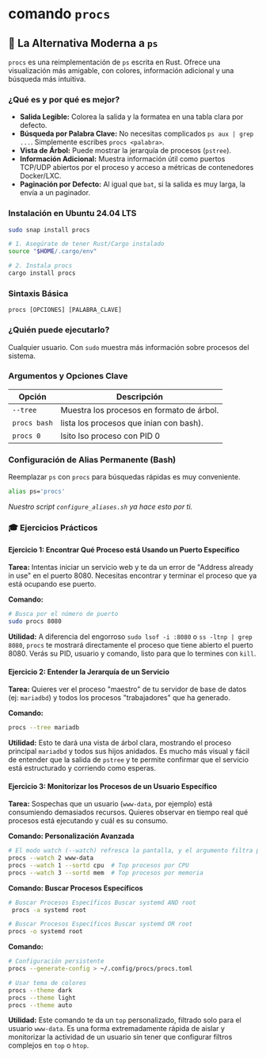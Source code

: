 # comando `procs`

## 🚀 La Alternativa Moderna a `ps`

`procs` es una reimplementación de `ps` escrita en Rust. Ofrece una visualización más amigable, con colores, información adicional y una búsqueda más intuitiva.

### ¿Qué es y por qué es mejor?

-   **Salida Legible:** Colorea la salida y la formatea en una tabla clara por defecto.
-   **Búsqueda por Palabra Clave:** No necesitas complicados `ps aux | grep ...`. Simplemente escribes `procs <palabra>`.
-   **Vista de Árbol:** Puede mostrar la jerarquía de procesos (`pstree`).
-   **Información Adicional:** Muestra información útil como puertos TCP/UDP abiertos por el proceso y acceso a métricas de contenedores Docker/LXC.
-   **Paginación por Defecto:** Al igual que `bat`, si la salida es muy larga, la envía a un paginador.

### Instalación en Ubuntu 24.04 LTS

```bash
sudo snap install procs
```

```bash
# 1. Asegúrate de tener Rust/Cargo instalado
source "$HOME/.cargo/env"

# 2. Instala procs
cargo install procs
```

### Sintaxis Básica

```
procs [OPCIONES] [PALABRA_CLAVE]
```

### ¿Quién puede ejecutarlo?

Cualquier usuario. Con `sudo` muestra más información sobre procesos del sistema.

### Argumentos y Opciones Clave

| Opción           | Descripción                                                                 |
| ---------------- | --------------------------------------------------------------------------- |
| `--tree`         | Muestra los procesos en formato de árbol.                                   |
| `procs bash`     | lista los procesos que inian con bash).                                     |
| `procs 0`        | lsito lso proceso con PID 0                                                 |


### Configuración de Alias Permanente (Bash)

Reemplazar `ps` con `procs` para búsquedas rápidas es muy conveniente.

```bash
alias ps='procs'
```
*Nuestro script `configure_aliases.sh` ya hace esto por ti.*

### 🎓 Ejercicios Prácticos

#### Ejercicio 1: Encontrar Qué Proceso está Usando un Puerto Específico

**Tarea:** Intentas iniciar un servicio web y te da un error de "Address already in use" en el puerto 8080. Necesitas encontrar y terminar el proceso que ya está ocupando ese puerto.

**Comando:**
```bash
# Busca por el número de puerto
sudo procs 8080
```
**Utilidad:** A diferencia del engorroso `sudo lsof -i :8080` o `ss -ltnp | grep 8080`, `procs` te mostrará directamente el proceso que tiene abierto el puerto 8080. Verás su PID, usuario y comando, listo para que lo termines con `kill`.

#### Ejercicio 2: Entender la Jerarquía de un Servicio

**Tarea:** Quieres ver el proceso "maestro" de tu servidor de base de datos (ej: `mariadbd`) y todos los procesos "trabajadores" que ha generado.

**Comando:**
```bash
procs --tree mariadb
```
**Utilidad:** Esto te dará una vista de árbol clara, mostrando el proceso principal `mariadbd` y todos sus hijos anidados. Es mucho más visual y fácil de entender que la salida de `pstree` y te permite confirmar que el servicio está estructurado y corriendo como esperas.

#### Ejercicio 3: Monitorizar los Procesos de un Usuario Específico

**Tarea:** Sospechas que un usuario (`www-data`, por ejemplo) está consumiendo demasiados recursos. Quieres observar en tiempo real qué procesos está ejecutando y cuál es su consumo.

**Comando: Personalización Avanzada**
```bash
# El modo watch (--watch) refresca la pantalla, y el argumento filtra por usuario
procs --watch 2 www-data
procs --watch 1 --sortd cpu  # Top procesos por CPU
procs --watch 3 --sortd mem  # Top procesos por memoria
```

**Comando: Buscar Procesos Específicos**
```bash
# Buscar Procesos Específicos Buscar systemd AND root
 procs -a systemd root

# Buscar Procesos Específicos Buscar systemd OR root
procs -o systemd root
```

**Comando:**
```bash
# Configuración persistente
procs --generate-config > ~/.config/procs/procs.toml

# Usar tema de colores
procs --theme dark
procs --theme light
procs --theme auto
```

**Utilidad:** Este comando te da un `top` personalizado, filtrado solo para el usuario `www-data`. Es una forma extremadamente rápida de aislar y monitorizar la actividad de un usuario sin tener que configurar filtros complejos en `top` o `htop`.
